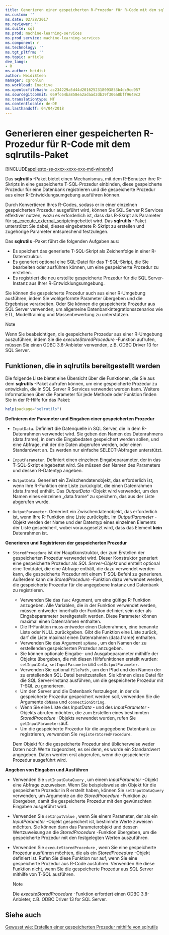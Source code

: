 ```yaml
---
title: Generieren einer gespeicherten R-Prozedur für R-Code mit dem sqlrutils-Paket | Microsoft-Dokumentation
ms.custom: ''
ms.date: 02/28/2017
ms.reviewer: ''
ms.suite: sql
ms.prod: machine-learning-services
ms.prod_service: machine-learning-services
ms.component: r
ms.technology: ''
ms.tgt_pltfrm: ''
ms.topic: article
dev_langs:
- R
ms.author: heidist
author: HeidiSteen
manager: cgronlun
ms.workload: Inactive
ms.openlocfilehash: ac234229a5d44d2016252318093853b4dc9cd957
ms.sourcegitcommit: 059fc64ba858ea2adaad2db39f306a8bff9649c2
ms.translationtype: MT
ms.contentlocale: de-DE
ms.lasthandoff: 04/04/2018
---
```

# <a name="generating-an-r-stored-procedure-for-r-code-using-the-sqlrutils-package"></a>Generieren einer gespeicherten R-Prozedur für R-Code mit dem sqlrutils-Paket
[!INCLUDE[appliesto-ss-xxxx-xxxx-xxx-md-winonly](../../includes/appliesto-ss-xxxx-xxxx-xxx-md-winonly.md)]

Das **sqlrutils** -Paket bietet einen Mechanismus, mit dem R-Benutzer ihre R-Skripts in eine gespeicherte T-SQL-Prozedur einbinden, diese gespeicherte Prozedur für eine Datenbank registrieren und die gespeicherte Prozedur aus einer R-Entwicklungsumgebung ausführen können. 

Durch Konvertieren Ihres R-Codes, sodass er in einer einzelnen gespeicherten Prozedur ausgeführt wird, können Sie SQL Server R Services effektiver nutzen, wozu es erforderlich ist, dass das R-Skript als Parameter für [sp_execute_external_script](../../relational-databases/system-stored-procedures/sp-execute-external-script-transact-sql.md)eingebettet wird. Das **sqlrutils** -Paket unterstützt Sie dabei, dieses eingebettete R-Skript zu erstellen und zugehörige Parameter entsprechend festzulegen.

Das **sqlrutils** -Paket führt die folgenden Aufgaben aus:

- Es speichert das generierte T-SQL-Skript als Zeichenfolge in einer R-Datenstruktur.
- Es generiert optional eine SQL-Datei für das T-SQL-Skript, die Sie bearbeiten oder ausführen können, um eine gespeicherte Prozedur zu erstellen.
- Es registriert die neu erstellte gespeicherte Prozedur für die SQL Server-Instanz aus Ihrer R-Entwicklungsumgebung.

Sie können die gespeicherte Prozedur auch aus einer R-Umgebung ausführen, indem Sie wohlgeformte Parameter übergeben und die Ergebnisse verarbeiten. Oder Sie können die gespeicherte Prozedur aus SQL Server verwenden, um allgemeine Datenbankintegrationsszenarios wie ETL, Modelltraining und Massenbewertung zu unterstützen.

  > [!NOTE]
  > Wenn Sie beabsichtigen, die gespeicherte Prozedur aus einer R-Umgebung auszuführen, indem Sie die *executeStoredProcedure* -Funktion aufrufen, müssen Sie einen ODBC 3.8-Anbieter verwenden, z.B. ODBC Driver 13 for SQL Server.  
  
## <a name="functions-provided-in-sqlrutils"></a>Funktionen, die in sqlrutils bereitgestellt werden

Die folgende Liste bietet eine Übersicht über die Funktionen, die Sie aus dem **sqlrutils** -Paket aufrufen können, um eine gespeicherte Prozedur zu entwickeln, die in SQL Server R Services verwendet werden kann. Weitere Informationen über die Parameter für jede Methode oder Funktion finden Sie in der R-Hilfe für das Paket:

```R
help(package="sqlrutils") 
```

**Definieren der Parameter und Eingaben einer gespeicherten Prozedur**

- `InputData`. Definiert die Datenquelle in SQL Server, die in dem R-Datenrahmen verwendet wird. Sie geben den Namen des Datenrahmens (data.frame), in dem die Eingabedaten gespeichert werden sollen, und eine Abfrage, mit der die Daten abgerufen werden, oder einen Standardwert an. Es werden nur einfache SELECT-Abfragen unterstützt.

- `InputParameter`. Definiert einen einzelnen Eingabeparameter, der in das T-SQL-Skript eingebettet wird. Sie müssen den Namen des Parameters und dessen R-Datentyp angeben.

- `OutputData`. Generiert ein Zwischendatenobjekt, das erforderlich ist, wenn Ihre R-Funktion eine Liste zurückgibt, die einen Datenrahmen (data.frame) enthält. 
   Das *OutputData* -Objekt wird verwendet, um den Namen eines einzelnen „data.frame“ zu speichern, das aus der Liste abgerufen wurde. 

- `OutputParameter`. Generiert ein Zwischendatenobjekt, das erforderlich ist, wenn Ihre R-Funktion eine Liste zurückgibt. Im *OutputParameter* -Objekt werden der Name und der Datentyp eines einzelnen Elements der Liste gespeichert, wobei vorausgesetzt wird, dass das Element **kein** Datenrahmen ist. 


**Generieren und Registrieren der gespeicherten Prozedur**


- `StoredProcedure` ist der Hauptkonstruktor, der zum Erstellen der gespeicherten Prozedur verwendet wird.  Dieser Konstruktor generiert eine gespeicherte Prozedur als *SQL Server-Objekt* und erstellt optional eine Textdatei, die eine Abfrage enthält, die dazu verwendet werden kann, die gespeicherte Prozedur mit einem T-SQL-Befehl zu generieren. Außerdem kann die *StoredProcedure* -Funktion dazu verwendet werden, die gespeicherte Prozedur für die angegebene Instanz und Datenbank zu registrieren.

   + Verwenden Sie das `func` Argument, um eine gültige R-Funktion anzugeben. Alle Variablen, die in der Funktion verwendet werden, müssen entweder innerhalb der Funktion definiert sein oder als Eingabeparameter bereitgestellt werden. Diese Parameter können maximal einen Datenrahmen enthalten.
   + Die R-Funktion muss entweder einen Datenrahmen, eine benannte Liste oder NULL zurückgeben. Gibt die Funktion eine Liste zurück, darf die Liste maximal einen Datenrahmen (data.frame) enthalten.
   + Verwenden Sie das Argument `spName` , um den Namen der zu erstellenden gespeicherten Prozedur anzugeben.
   + Sie können optionale Eingabe- und Ausgabeparameter mithilfe der Objekte übergeben, die mit diesen Hilfsfunktionen erstellt wurden: `setInputData`, `setInputParameter`und `setOutputParameter`.
   +  Verwenden Sie optional `filePath` , um den Pfad und den Namen der zu erstellenden SQL-Datei bereitzustellen. Sie können diese Datei für die SQL Server-Instanz ausführen, um die gespeicherte Prozedur mit T-SQL zu generieren.
   + Um den Server und die Datenbank festzulegen, in der die gespeicherte Prozedur gespeichert werden soll, verwenden Sie die Argumente `dbName` und  `connectionString`.
   + Wenn Sie eine Liste des *InputData* - und des *InputParameter* -Objekts abrufen möchten, die zum Erstellen eines bestimmten *StoredProcedure* -Objekts verwendet wurden, rufen Sie `getInputParameters`auf. 
   + Um die gespeicherte Prozedur für die angegebene Datenbank zu registrieren, verwenden Sie `registerStoredProcedure`.

   Dem Objekt für die gespeicherte Prozedur sind üblicherweise weder Daten noch Werte zugeordnet, es sei denn, es wurde ein Standardwert angegeben. Daten werden erst abgerufen, wenn die gespeicherte Prozedur ausgeführt wird. 


**Angeben von Eingaben und Ausführen**

- Verwenden Sie `setInputDataQuery` , um einem *InputParameter* -Objekt eine Abfrage zuzuweisen. Wenn Sie beispielsweise ein Objekt für die gespeicherte Prozedur in R erstellt haben, können Sie `setInputDataQuery` verwenden, um Argumente an die *StoredProcedure* -Funktion zu übergeben, damit die gespeicherte Prozedur mit den gewünschten Eingaben ausgeführt wird.

- Verwenden Sie `setInputValue` , wenn Sie einem Parameter, der als ein *InputParameter* -Objekt gespeichert ist, bestimmte Werte zuweisen möchten. Sie können dann das Parameterobjekt und dessen Wertzuweisung an die *StoredProcedure* -Funktion übergeben, um die gespeicherte Prozedur mit den festgelegten Werten auszuführen.

- Verwenden Sie `executeStoredProcedure` , wenn Sie eine gespeicherte Prozedur ausführen möchten, die als ein *StoredProcedure* -Objekt definiert ist. Rufen Sie diese Funktion nur auf, wenn Sie eine gespeicherte Prozedur aus R-Code ausführen. Verwenden Sie diese Funktion nicht, wenn Sie die gespeicherte Prozedur aus SQL Server mithilfe von T-SQL ausführen.

  > [!NOTE]
  > Die *executeStoredProcedure* -Funktion erfordert einen ODBC 3.8-Anbieter, z.B. ODBC Driver 13 for SQL Server.  
  
  



## <a name="see-also"></a>Siehe auch
[Gewusst wie: Erstellen einer gespeicherten Prozedur mithilfe von sqlrutils](../../advanced-analytics/r-services/how-to-create-a-stored-procedure-using-sqlrutils.md)

